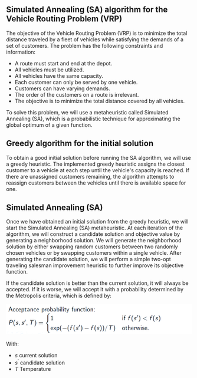 ## Simulated Annealing (SA) algorithm for the Vehicle Routing Problem (VRP)

The objective of the Vehicle Routing Problem (VRP) is to minimize the total distance traveled by a fleet of vehicles while satisfying the demands of a set of customers. The problem has the following constraints and information:

- A route must start and end at the depot.
- All vehicles must be utilized.
- All vehicles have the same capacity.
- Each customer can only be served by one vehicle.
- Customers can have varying demands.
- The order of the customers on a route is irrelevant.
- The objective is to minimize the total distance covered by all vehicles.

To solve this problem, we will use a metaheuristic called Simulated Annealing (SA), which is a probabilistic technique for approximating the global optimum of a given function.

## Greedy algorithm for the initial solution
To obtain a good initial solution before running the SA algorithm, we will use a greedy heuristic. The implemented greedy heuristic assigns the closest customer to a vehicle at each step until the vehicle's capacity is reached. If there are unassigned customers remaining, the algorithm attempts to reassign customers between the vehicles until there is available space for one.

## Simulated Annealing (SA)
Once we have obtained an initial solution from the greedy heuristic, we will start the Simulated Annealing (SA) metaheuristic. At each iteration of the algorithm, we will construct a candidate solution and objective value by generating a neighborhood solution. We will generate the neighborhood solution by either swapping random customers between two randomly chosen vehicles or by swapping customers within a single vehicle. After generating the candidate solution, we will perform a simple two-opt traveling salesman improvement heuristic to further improve its objective function.

If the candidate solution is better than the current solution, it will always be accepted. If it is worse, we will accept it with a probability determined by the Metropolis criteria, which is defined by:
<p align="center">
  <img src="metropolis criteria.PNG", width = 800 />
</p>
With:

- $s$ current solution
- $s^{′}$ candidate solution
- $T$ Temperature
